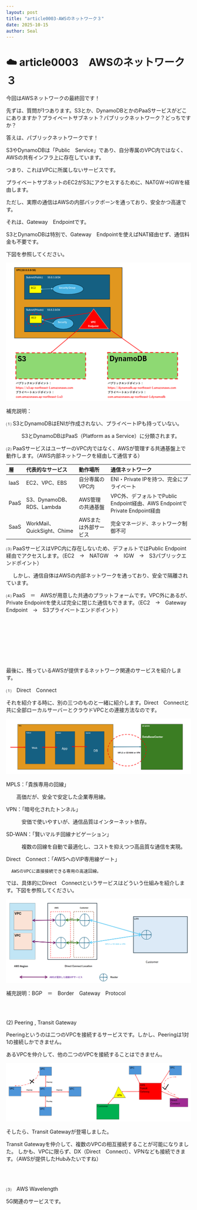 ```yaml
---
layout: post
title: "article0003-AWSのネットワーク３"
date: 2025-10-15
author: Seal
---
```



# ☁️ article0003　AWSのネットワーク３


今回はAWSネットワークの最終回です！

先ずは、質問が1つあります。S3とか、DynamoDBとかのPaaSサービスがどこにありますか？プライベートサブネット？パブリックネットワーク？どっちですか？

答えは、パブリックネットワークです！

S3やDynamoDBは「Public　Service」であり、自分専属のVPC内ではなく、AWSの共有インフラ上に存在しています。

つまり、これはVPCに所属しないサービスです。

プライベートサブネットのEC2がS3にアクセスするために、NATGW→IGWを経由します。

ただし、実際の通信はAWSの内部バックボーンを通っており、安全かつ高速です。

それは、Gateway　Endpointです。

S3とDynamoDBは特別で、Gateway　Endpointを使えばNAT経由せず、通信料金も不要です。

下図を参照してください。

![AWS　Endpoint]( /assets/images/0003-1.png )


補充説明：

 ⑴ S3とDynamoDBはENIが作成されない、プライベートIPも持っていない。

　　　S3とDynamoDBはPaaS（Platform as a Service）に分類されます。

 ⑵ PaaSサービスはユーザーのVPC内ではなく、AWSが管理する共通基盤上で動作します。（AWS内部ネットワークを経由して通信する）

| 層 | 代表的なサービス | 動作場所 | 通信ネットワーク |
|:------------------------|:------------------------|:----------------------------|:----------------------------|
| IaaS | EC2、VPC、EBS | 自分専属のVPC内|ENI・Private IPを持つ、完全にプライベート|
| PaaS | S3、DynamoDB、RDS、Lambda | AWS管理の共通基盤　|VPC外、デフォルトでPublic Endpoint経由、AWS EndpointでPrivate Endpoint経由|
| SaaS  | WorkMail、QuickSight、Chime | AWSまたは外部サービス |完全マネージド、ネットワーク制御不可|


 ⑶ PaaSサービスはVPC内に存在しないため、デフォルトではPublic Endpoint経由でアクセスします。（EC2　→　NATGW　→　IGW　→　S3パブリックエンドポイント）

　   しかし、通信自体はAWSの内部ネットワークを通っており、安全で隔離されています。

 ⑷ PaaS　＝　AWSが用意した共通のプラットフォームです。VPC外にあるが、Private Endpointを使えば完全に閉じた通信もできます。（EC2　→　Gateway　Endpoint　→　S3プライベートエンドポイント）

<br><br>
---
<br><br>

最後に、残っているAWSが提供するネットワーク関連のサービスを紹介します。

⑴　Direct　Connect

それを紹介する時に、別の三つのものと一緒に紹介します。Direct　Connectと共に全部ローカルサーバーとクラウドVPCとの連接方法なのです。

![AWS　VPN CD-WAN MPLS]( /assets/images/0003-2.png )


MPLS：「貴族専用の回線」

  　　高価だが、安全で安定した企業専用線。

VPN：「暗号化されたトンネル」

　　　安価で使いやすいが、通信品質はインターネット依存。

SD‐WAN：「賢いマルチ回線ナビゲーション」

　　　複数の回線を自動で最適化し、コストを抑えつつ高品質な通信を実現。

Direct　Connect：「AWSへのVIP専用線ゲート」

      AWSのVPCに直接接続できる専用の高速回線。


では、具体的にDirect　Connectというサービスはどういう仕組みを紹介します。下図を参照してください。

![Direct　Connect]( /assets/images/0003-3.png )

補充説明：BGP　＝　Border　Gateway　Protocol

<br><br>

(2) Peering , Transit Gateway

Peeringというのは二つのVPCを接続するサービスです。しかし、Peeringは1対1の接続しかできません。

あるVPCを仲介して、他の二つのVPCを接続することはできません。

![Direct　Connect]( /assets/images/0003-4.png )

そしたら、Transit Gatewayが登場しました。

Transit Gatewayを仲介して、複数のVPCの相互接続することが可能になりました。
しかも、VPCに限らず、DX（Direct　Connect）、VPNなども接続できます。（AWSが提供したHubみたいですね）

<br><br>

⑶　AWS Wavelength

5G関連のサービスです。

